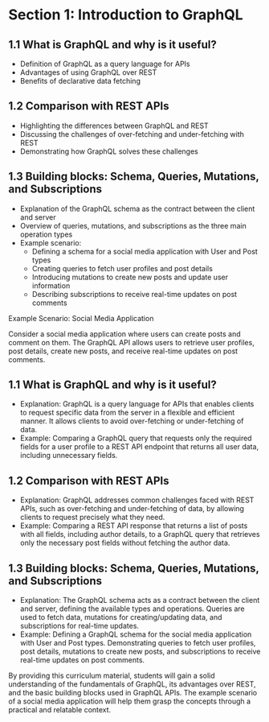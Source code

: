 # Section 1: Introduction to GraphQL

## 1.1 What is GraphQL and why is it useful?

- Definition of GraphQL as a query language for APIs
- Advantages of using GraphQL over REST
- Benefits of declarative data fetching

## 1.2 Comparison with REST APIs

- Highlighting the differences between GraphQL and REST
- Discussing the challenges of over-fetching and under-fetching with REST
- Demonstrating how GraphQL solves these challenges

## 1.3 Building blocks: Schema, Queries, Mutations, and Subscriptions

- Explanation of the GraphQL schema as the contract between the client and server
- Overview of queries, mutations, and subscriptions as the three main operation types
- Example scenario:
    - Defining a schema for a social media application with User and Post types
    - Creating queries to fetch user profiles and post details
    - Introducing mutations to create new posts and update user information
    - Describing subscriptions to receive real-time updates on post comments

Example Scenario: Social Media Application

Consider a social media application where users can create posts and comment on them. The GraphQL API allows users to retrieve user profiles, post details, create new posts, and receive real-time updates on post comments.

## 1.1 What is GraphQL and why is it useful?

- Explanation: GraphQL is a query language for APIs that enables clients to request specific data from the server in a flexible and efficient manner. It allows clients to avoid over-fetching or under-fetching of data.
- Example: Comparing a GraphQL query that requests only the required fields for a user profile to a REST API endpoint that returns all user data, including unnecessary fields.

## 1.2 Comparison with REST APIs

- Explanation: GraphQL addresses common challenges faced with REST APIs, such as over-fetching and under-fetching of data, by allowing clients to request precisely what they need.
- Example: Comparing a REST API response that returns a list of posts with all fields, including author details, to a GraphQL query that retrieves only the necessary post fields without fetching the author data.

## 1.3 Building blocks: Schema, Queries, Mutations, and Subscriptions

- Explanation: The GraphQL schema acts as a contract between the client and server, defining the available types and operations. Queries are used to fetch data, mutations for creating/updating data, and subscriptions for real-time updates.
- Example: Defining a GraphQL schema for the social media application with User and Post types. Demonstrating queries to fetch user profiles, post details, mutations to create new posts, and subscriptions to receive real-time updates on post comments.

By providing this curriculum material, students will gain a solid understanding of the fundamentals of GraphQL, its advantages over REST, and the basic building blocks used in GraphQL APIs. The example scenario of a social media application will help them grasp the concepts through a practical and relatable context.